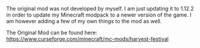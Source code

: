 The original mod was not developed by myself. I am just updating it to 1.12.2 in order to update my Minecraft modpack to a newer version of the game. I am however adding a few of my own things to the mod as well.

The Original Mod can be found here:
https://www.curseforge.com/minecraft/mc-mods/harvest-festival
